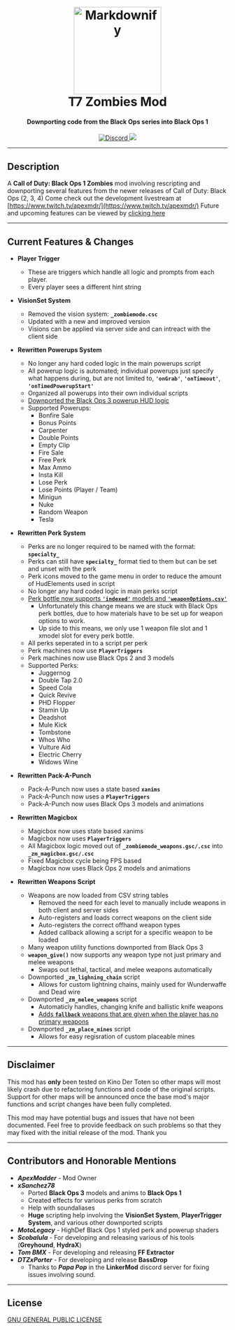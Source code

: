 <h1 align="center">
  <br>
  <a href="#"><img src="https://www.logolynx.com/images/logolynx/9b/9b46de160f0bc8164dd449d195404f52.jpeg" alt="Markdownify" width="200"></a>
  <br>
  T7 Zombies Mod
  <br>
</h1>

<h4 align="center">Downporting code from the Black Ops series into Black Ops 1 <a href="http://electron.atom.io" target="_blank"></h4>

<p align="center">
  <a href="https://discord.gg/rTTb3uB">
    <img src="https://img.shields.io/badge/chat-Discord-blue.svg?label=Discord"
         alt="Discord">
  </a>

  <a href="https://www.paypal.me/RobsonLawson">
    <img src="https://img.shields.io/badge/$-donate-1EAEDB.svg?maxAge=2592000&amp;style=flat">
  </a>
</p>

<hr>

## Description
A **Call of Duty: Black Ops 1 Zombies** mod involving rescripting and downporting several features from the newer releases of Call of Duty: Black Ops (2, 3, 4) Come check out the development livestream at [https://www.twitch.tv/apexmdr/](https://www.twitch.tv/apexmdr/)
Future and upcoming features can be viewed by [clicking here](https://github.com/ApexModder/T7-Mod/projects/1?fullscreen=true)

<hr>

## Current Features & Changes

- **Player Trigger**
	- These are triggers which handle all logic and prompts from each player.
	- Every player sees a different hint string

- **VisionSet System**
	- Removed the vision system: **`_zombiemode.csc`**
	- Updated with a new and improved version
	- Visions can be applied via server side and can intreact with the client side

- **Rewritten Powerups System**
	- No longer any hard coded logic in the main powerups script
	- All powerup logic is automated; individual powerups just specify what happens during, but are not limited to, **`'onGrab'`**, **`'onTimeout'`**, **`'onTimedPowerupStart'`**
	- Organized all powerups into their own individual scripts
	- [Downported the Black Ops 3 powerup HUD logic](https://streamable.com/ny2kn)
	- Supported Powerups:
		* Bonfire Sale
		* Bonus Points
		* Carpenter
		* Double Points
		* Empty Clip
		* Fire Sale
		* Free Perk
		* Max Ammo
		* Insta Kill
		* Lose Perk
		* Lose Points (Player / Team)
		* Minigun
		* Nuke
		* Random Weapon
		* Tesla


- **Rewritten Perk System**
	- Perks are no longer required to be named with the format: **`specialty_`**
	- Perks can still have **`specialty_`** format tied to them but can be set and unset with the perk
	- Perk icons moved to the game menu in order to reduce the amount of HudElements used in script
	- No longer any hard coded logic in main perks script
	- [Perk bottle now supports **`'indexed'`** models and **`'weaponOptions.csv'`**](https://streamable.com/vnb3a)
		- Unfortunately this change means we are stuck with Black Ops perk bottles, due to how materials have to be set up for weapon options to work.
		- Up side to this means, we only use 1 weapon file slot and 1 xmodel slot for every perk bottle.
	- All perks seperated in to a script per perk
	- Perk machines now use **`PlayerTriggers`**
	- Perk machines now use Black Ops 2 and 3 models
	- Supported Perks:
		* Juggernog
		* Double Tap 2.0
		* Speed Cola
		* Quick Revive
		* PHD Flopper
		* Stamin Up
		* Deadshot
		* Mule Kick
		* Tombstone
		* Whos Who
		* Vulture Aid
		* Electric Cherry
		* Widows Wine

- **Rewritten Pack-A-Punch**
	- Pack-A-Punch now uses a state based **`xanims`**
	- Pack-A-Punch now uses a **`PlayerTriggers`**
	- Pack-A-Punch now uses Black Ops 3 models and animations

- **Rewritten Magicbox**
	- Magicbox now uses state based xanims
	- Magicbox now uses **`PlayerTriggers`**
	- All Magicbox logic moved out of **`_zombiemode_weapons.gsc/.csc`** into **`_zm_magicbox.gsc/.csc`**
	- Fixed Magicbox cycle being FPS based
	- Magicbox now uses Black Ops 2 models and animations

- **Rewritten Weapons Script**
	- Weapons are now loaded from CSV string tables
		- Removed the need for each level to manually include weapons in both client and server sides
		- Auto-registers and loads correct weapons on the client side
		- Auto-registers the correct offhand weapon types
		- Added callback allowing a script for a specific weapon to be loaded
	- Many weapon utility functions downported from Black Ops 3
	- **`weapon_give()`** now supports any weapon type not just primary and melee weapons
		- Swaps out lethal, tactical, and melee weapons automatically
	- Downported **`_zm_lighning_chain`** script
		- Allows for custom lightning chains, mainly used for Wunderwaffe and Dead wire
	- Downported **`_zm_melee_weapons`** script
		- Automaticly handles, changing knife and ballistic knife weapons
		- [Adds **`fallback`** weapons that are given when the player has no primary weapons](https://streamable.com/iodg6)
	- Downported **`_zm_place_mines`** script
		- Allows for easy regisration of custom placeable mines

<hr>

## Disclaimer

This mod has **only** been tested on Kino Der Toten so other maps will most likely crash due to refactoring functions and code of the original scripts. Support for other maps will be announced once the base mod's major functions and script changes have been fully completed.

This mod may have potential bugs and issues that have not been documented. Feel free to provide feedback on such problems so that they may fixed with the initial release of the mod. Thank you

<hr>

## Contributors and Honorable Mentions
- **_ApexModder_** - Mod Owner
- **_xSanchez78_**
	- Ported **Black Ops 3** models and anims to **Black Ops 1**
	- Created effects for various perks from scratch
	- Help with soundaliases
	- **Huge** scripting help involving the **VisionSet System**, **PlayerTrigger System**, and various other downported scripts
- **_MotoLegacy_** - HighDef Black Ops 1 styled perk and powerup shaders
- **_Scobalula_** - For developing and releasing various of his tools (**Greyhound**, **HydraX**)
- **_Tom BMX_** - For developing and releasing **FF Extractor**
- **_DTZxPorter_** - For developing and release **BassDrop**
	- Thanks to **_Papa Pop_** in the **LinkerMod** discord server for fixing issues involving sound.

<hr>

## License
[GNU GENERAL PUBLIC LICENSE](https://github.com/ApexModder/T7-Mod/blob/master/LICENSE)
